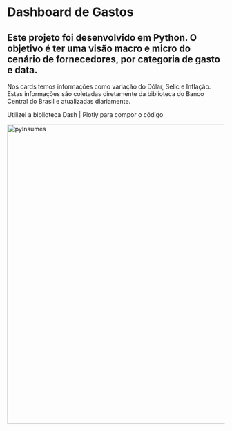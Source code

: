 # Dashboard de Gastos

## Este projeto foi desenvolvido em Python. O objetivo é ter uma visão macro e micro do cenário de fornecedores, por categoria de gasto e data.

Nos cards temos informações como variação do Dólar, Selic e Inflação. Estas informações são coletadas diretamente da biblioteca do Banco Central do Brasil e atualizadas diariamente.

Utilizei a biblioteca Dash | Plotly para compor o código

<img width="693" alt="pyInsumes" src="https://github.com/cauangregui04/dashboardInsumes.py/assets/112584856/b1a03786-3491-4f69-a58e-cd6bd0db80f5">
